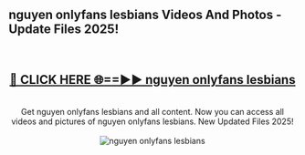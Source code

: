 <h2>nguyen onlyfans lesbians Videos And Photos - Update Files 2025!</h2>
<br>
<div align="center">
<h2><a href="https://linkcuts.com/hfmhzwbr" rel="nofollow">🔴 CLICK HERE 🌐==►► nguyen onlyfans lesbians</a></h2>
<br>
Get nguyen onlyfans lesbians and all content. Now you can access all videos and pictures of nguyen onlyfans lesbians. New Updated Files 2025!
<br>
<br>
<a href="https://linkcuts.com/hfmhzwbr" rel="nofollow" data-target="animated-image.originalLink"><img src="https://i.ibb.co.com/WyWwxjT/player-gif2.gif" alt="nguyen onlyfans lesbians" style="max-width: 100%; display: inline-block;" data-target="animated-image.originalImage"></a>
</div>
<br>